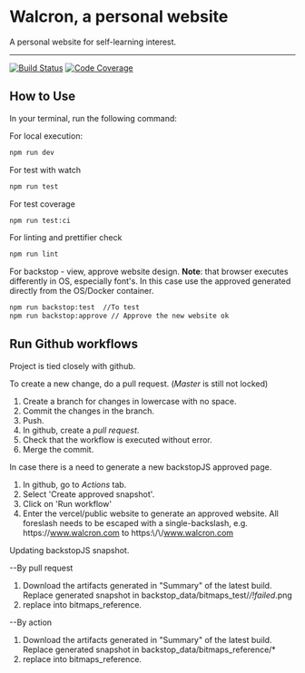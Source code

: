 # Walcron, a personal website

A personal website for self-learning interest.

---

[![Build Status][build-badge]][build]
[![Code Coverage][coverage-badge]][coverage]

## How to Use

In your terminal, run the following command:

For local execution:
```bash
npm run dev
```

For test with watch
```bash
npm run test
```

For test coverage
```bash
npm run test:ci
```

For linting and prettifier check
```bash
npm run lint
```

For backstop - view, approve website design.
**Note**: that browser executes differently in OS, especially font's. In this case use the approved generated directly from the OS/Docker container.
```bash
npm run backstop:test  //To test
npm run backstop:approve // Approve the new website ok
```

## Run Github workflows

Project is tied closely with github.

To create a new change, do a pull request. (*Master* is still not locked)

1. Create a branch for changes in lowercase with no space.
2. Commit the changes in the branch.
3. Push.
4. In github, create a *pull request*.
5. Check that the workflow is executed without error.
6. Merge the commit.

In case there is a need to generate a new backstopJS approved page.

1. In github, go to *Actions* tab.
2. Select 'Create approved snapshot'.
3. Click on 'Run workflow'
4. Enter the vercel/public website to generate an approved website. All foreslash needs to be escaped with a single-backslash, e.g. https:\/\/www.walcron.com to https:\\/\\/www.walcron.com

Updating backstopJS snapshot.

--By pull request
1. Download the artifacts generated in "Summary" of the latest build. Replace generated snapshot in backstop_data/bitmaps_test/*/!failed*.png 
2. replace into bitmaps_reference.

--By action
1. Download the artifacts generated in "Summary" of the latest build. Replace generated snapshot in backstop_data/bitmaps_reference/*
2. replace into bitmaps_reference.



[build-badge]: https://img.shields.io/github/workflow/status/yoonghan/Walcron/validator?logo=github&style=flat-square
[build]: https://github.com/yoonghan/Walcron/actions?query=workflow%3Avalidator
[coverage-badge]: https://img.shields.io/codecov/c/github/yoonghan/Walcron.svg?style=flat-square
[coverage]: https://codecov.io/gh/yoonghan/Walcron
